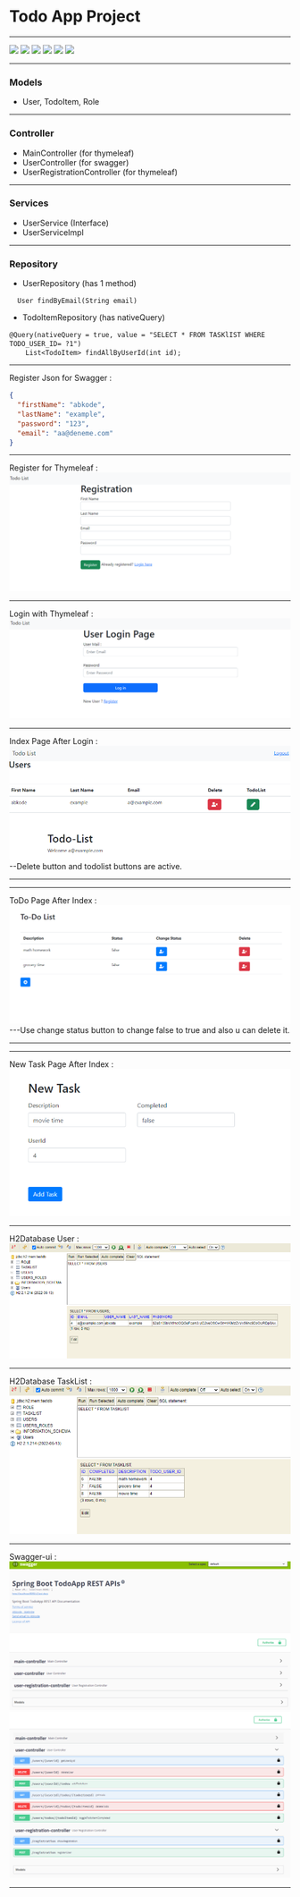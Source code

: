 # Todo App Project 
***

![](https://img.shields.io/badge/java_17-✓-blue.svg)
![](https://img.shields.io/badge/spring_boot-✓-blue.svg)
![](https://img.shields.io/badge/H2Database-✓-blue.svg)
![](https://img.shields.io/badge/jwt-✓-blue.svg)
![](https://img.shields.io/badge/swagger-✓-blue.svg)
![](https://img.shields.io/badge/Thymeleaf-✓-blue.svg)

***
### Models
- User, TodoItem, Role
***

### Controller
- MainController (for thymeleaf)
- UserController (for swagger) 
- UserRegistrationController (for thymeleaf)

***
### Services
- UserService (Interface) 
- UserServiceImpl 
***

### Repository
- UserRepository (has 1 method)
```
  User findByEmail(String email)
  ```
- TodoItemRepository (has nativeQuery)
```
@Query(nativeQuery = true, value = "SELECT * FROM TASKlIST WHERE TODO_USER_ID= ?1")
    List<TodoItem> findAllByUserId(int id);
```
***

Register Json for Swagger :
```json
{
  "firstName": "abkode",
  "lastName": "example",
  "password": "123",
  "email": "aa@deneme.com"
}
```
***
Register for Thymeleaf :
![](src/main/resources/img/th-registration.png)
***
Login with Thymeleaf :
![](src/main/resources/img/login-page-thymleaf.png)
***
Index Page After Login : 
![](src/main/resources/img/index-page.png)
--Delete button and todolist buttons are active. 
***
***
ToDo Page After Index : 
![](src/main/resources/img/todolist.png)
---Use change status button to change false to true and also u can delete it.
***
***
New Task Page After Index :
![](src/main/resources/img/newTask.png)
***
H2Database User : 
![](src/main/resources/img/h2user.png)
***
H2Database TaskList : 
![](src/main/resources/img/h2TaskList.png)
***
Swagger-ui :
![](src/main/resources/img/swagger1.png)
![](src/main/resources/img/swagger2.png)
***
